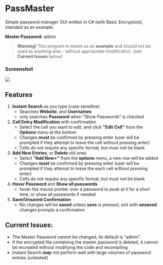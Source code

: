 # PassMaster
Simple password manager GUI written in C# (with Basic Encryption), intended as an example.

**Master Password:**  admin

>***Warning!*** 
>This program is meant as an **example** and should not be used as anything else - without appropriate modification. (see **Current Issues** below)

### Screenshot
![](https://i.imgur.com/aBiK2GX.png)


## Features
1. **Instant Search** as you type (case sensitive)
     - Searches **Website**, and **Usernames**
     - only searches **Password** when "Show Passwords" is checked
2. **Cell Entry Modification** with confirmation
     - Select the cell you want to edit, and click **"Edit Cell"** from the **Options** menu at the bottom
     - Changes **must** be confirmed by pressing enter (user will be prompted if they attempt to leave the cell without pressing enter)
     - Cells do not require any specific format, but must not be blank
3. **Add New Entries**, or **Delete** old ones
     - Select **"Add New+"** from the **options** menu, a new row will be added
     - Changes **must** be confirmed by pressing enter (user will be prompted if they attempt to leave the each cell without pressing enter)
     - Cells do not require any specific format, but must not be blank
4. **Hover Password** and **Show all passwords**
     - hover the mouse pointer over a password to *peak* at it for a short time, or show all passwords if needed
5. **Save/Unsaved Confirmation**
     - No changes will be **saved** unless **save** is pressed, exit with **unsaved** changes prompts a confirmation

## Current Issues:
- The Master Password cannot be changed, its default is "admin".
- If the encrypted file containing the master password is deleted, it cannot be recreated without modifying the code and recompiling
- Instant Search ***may*** not perform well with large volumes of password entries (untested)
